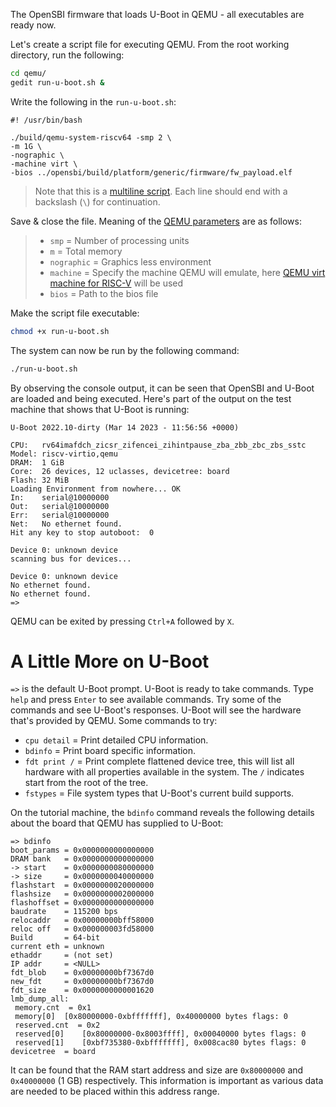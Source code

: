 The OpenSBI firmware that loads U-Boot in QEMU - all executables are ready now.

Let's create a script file for executing QEMU. From the root working directory, run the following:
``` bash
cd qemu/
gedit run-u-boot.sh &
```

Write the following in the `run-u-boot.sh`:
```
#! /usr/bin/bash

./build/qemu-system-riscv64 -smp 2 \
-m 1G \
-nographic \
-machine virt \
-bios ../opensbi/build/platform/generic/firmware/fw_payload.elf
```
> Note that this is a [multiline script](https://superuser.com/a/1634621). Each line should end with a backslash (`\`) for continuation.

Save & close the file. Meaning of the [QEMU parameters](https://www.qemu.org/docs/master/system/invocation.html) are as follows:

> - `smp` = Number of processing units
> - `m` = Total memory
> - `nographic` = Graphics less environment
> - `machine` = Specify the machine QEMU will emulate, here [QEMU virt machine for RISC-V](https://www.qemu.org/docs/master/system/riscv/virt.html) will be used
> - `bios` = Path to the bios file

Make the script file executable:
``` bash
chmod +x run-u-boot.sh
```

The system can now be run by the following command:
``` bash
./run-u-boot.sh
```

By observing the console output, it can be seen that OpenSBI and U-Boot are loaded and being executed. Here's part of the output on the test machine that shows that U-Boot is running:
```
U-Boot 2022.10-dirty (Mar 14 2023 - 11:56:56 +0000)

CPU:   rv64imafdch_zicsr_zifencei_zihintpause_zba_zbb_zbc_zbs_sstc
Model: riscv-virtio,qemu
DRAM:  1 GiB
Core:  26 devices, 12 uclasses, devicetree: board
Flash: 32 MiB
Loading Environment from nowhere... OK
In:    serial@10000000
Out:   serial@10000000
Err:   serial@10000000
Net:   No ethernet found.
Hit any key to stop autoboot:  0 

Device 0: unknown device
scanning bus for devices...

Device 0: unknown device
No ethernet found.
No ethernet found.
=>
```

QEMU can be exited by pressing `Ctrl+A` followed by `X`.

# A Little More on U-Boot

`=>` is the default U-Boot prompt. U-Boot is ready to take commands. Type `help` and press `Enter` to see available commands. Try some of the commands and see U-Boot's responses. U-Boot will see the hardware that's provided by QEMU. Some commands to try:

- `cpu detail` = Print detailed CPU information.
- `bdinfo` = Print board specific information.
- `fdt print /` = Print complete flattened device tree, this will list all hardware with all properties available in the system. The `/` indicates start from the root of the tree.
- `fstypes` = File system types that U-Boot's current build supports.

On the tutorial machine, the `bdinfo` command reveals the following details about the board that QEMU has supplied to U-Boot:
```
=> bdinfo
boot_params = 0x0000000000000000
DRAM bank   = 0x0000000000000000
-> start    = 0x0000000080000000
-> size     = 0x0000000040000000
flashstart  = 0x0000000020000000
flashsize   = 0x0000000002000000
flashoffset = 0x0000000000000000
baudrate    = 115200 bps
relocaddr   = 0x00000000bff58000
reloc off   = 0x000000003fd58000
Build       = 64-bit
current eth = unknown
ethaddr     = (not set)
IP addr     = <NULL>
fdt_blob    = 0x00000000bf7367d0
new_fdt     = 0x00000000bf7367d0
fdt_size    = 0x0000000000001620
lmb_dump_all:
 memory.cnt  = 0x1
 memory[0]	[0x80000000-0xbfffffff], 0x40000000 bytes flags: 0
 reserved.cnt  = 0x2
 reserved[0]	[0x80000000-0x8003ffff], 0x00040000 bytes flags: 0
 reserved[1]	[0xbf735380-0xbfffffff], 0x008cac80 bytes flags: 0
devicetree  = board
```

It can be found that the RAM start address and size are `0x80000000` and `0x40000000` (1 GB) respectively. This information is important as various data are needed to be placed within this address range.
